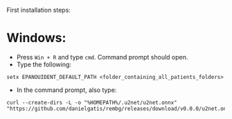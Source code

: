 First installation steps:

# Windows:
- Press `Win + R` and type `cmd`. Command prompt should open.
- Type the following:
```
setx EPANOUIDENT_DEFAULT_PATH <folder_containing_all_patients_folders>
```

- In the command prompt, also type:
```
curl --create-dirs -L -o "%HOMEPATH%/.u2net/u2net.onnx" "https://github.com/danielgatis/rembg/releases/download/v0.0.0/u2net.onnx"
```
